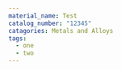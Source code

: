 ```yaml
---
material_name: Test
catalog_number: "12345"
catagories: Metals and Alloys
tags:
  - one
  - two
---
```

